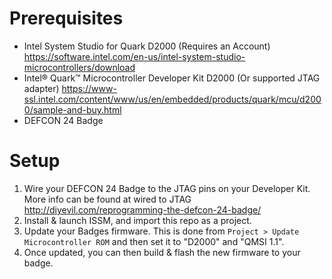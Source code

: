 # Prerequisites
* Intel System Studio for Quark D2000 (Requires an Account) https://software.intel.com/en-us/intel-system-studio-microcontrollers/download
* Intel® Quark™ Microcontroller Developer Kit D2000 (Or supported JTAG adapter) https://www-ssl.intel.com/content/www/us/en/embedded/products/quark/mcu/d2000/sample-and-buy.html
* DEFCON 24 Badge

# Setup
 1. Wire your DEFCON 24 Badge to the JTAG pins on your Developer Kit. More info can be found at wired to JTAG http://diyevil.com/reprogramming-the-defcon-24-badge/
 2. Install & launch ISSM, and import this repo as a project.
 3. Update your Badges firmware. This is done from `Project > Update Microcontroller ROM` and then set it to "D2000" and "QMSI 1.1".
 4. Once updated, you can then build & flash the new firmware to your badge.
